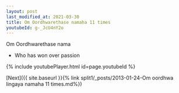 ```yaml
---
layout: post
last_modified_at: 2021-03-30
title: Om Oordhwarethase namaha 11 times
youtubeId: g-_JcU4nY2o
---
```

 
 
Om Oordhwarethase nama 
 
 -  Who has won over passion 
 
  
 
  
 
 
 
 
 
 


{% include youtubePlayer.html id=page.youtubeId %}
 
[Next]({{ site.baseurl }}{% link  split1/_posts/2013-01-24-Om oordhwa lingaya namaha 11 times.md%})
 
